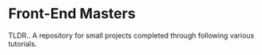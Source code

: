 # Front-End Masters

TLDR.. 
A repository for small projects completed through following various tutorials.
